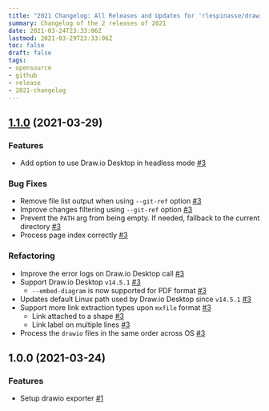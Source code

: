 ```yaml
---
title: "2021 Changelog: All Releases and Updates for 'rlespinasse/drawio-exporter'"
summary: Changelog of the 2 releases of 2021
date: 2021-03-24T23:33:06Z
lastmod: 2021-03-29T23:33:06Z
toc: false
draft: false
tags:
- opensource
- github
- release
- 2021-changelog
---
```

## [1.1.0](https://github.com/rlespinasse/drawio-export/compare/v1.0.0...v1.1.0) (2021-03-29)


### Features

* Add option to use Draw.io Desktop in headless mode [#3](https://github.com/rlespinasse/drawio-exporter/pull/3)

### Bug Fixes

* Remove file list output when using `--git-ref` option [#3](https://github.com/rlespinasse/drawio-exporter/pull/3)
* Improve changes filtering using `--git-ref` option [#3](https://github.com/rlespinasse/drawio-exporter/pull/3)
* Prevent the `PATH` arg from being empty. If needed, fallback to the current directory [#3](https://github.com/rlespinasse/drawio-exporter/pull/3)
* Process page index correctly [#3](https://github.com/rlespinasse/drawio-exporter/pull/3)

### Refactoring

* Improve the error logs on Draw.io Desktop call  [#3](https://github.com/rlespinasse/drawio-exporter/pull/3)
* Support Draw.io Desktop `v14.5.1` [#3](https://github.com/rlespinasse/drawio-exporter/pull/3)
   * `--embed-diagram` is now supported for PDF format [#3](https://github.com/rlespinasse/drawio-exporter/pull/3)
* Updates default Linux path used by Draw.io Desktop since `v14.5.1` [#3](https://github.com/rlespinasse/drawio-exporter/pull/3)
* Support more link extraction types upon `mxfile` format [#3](https://github.com/rlespinasse/drawio-exporter/pull/3)
   * Link attached to a shape [#3](https://github.com/rlespinasse/drawio-exporter/pull/3)
   * Link label on multiple lines [#3](https://github.com/rlespinasse/drawio-exporter/pull/3)
* Process the `drawio` files in the same order across OS [#3](https://github.com/rlespinasse/drawio-exporter/pull/3)



## 1.0.0 (2021-03-24)


### Features

* Setup drawio exporter [#1](https://github.com/rlespinasse/drawio-exporter/pull/1)



